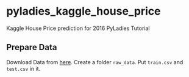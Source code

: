 # pyladies_kaggle_house_price
Kaggle House Price prediction for 2016 PyLadies Tutorial


## Prepare Data
Download Data from [here](https://www.kaggle.com/c/house-prices-advanced-regression-techniques/data).
Create a folder `raw_data`. Put `train.csv` and `test.csv` in it.
